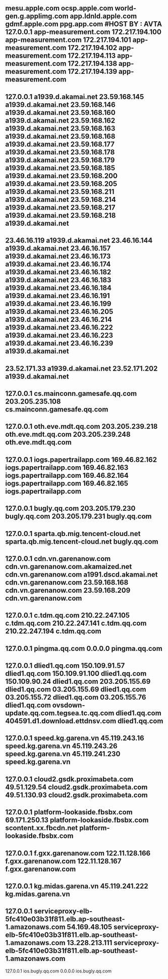 mesu.apple.com
ocsp.apple.com
world-gen.g.applimg.com
app.ldnld.apple.com
gdmf.apple.com
ppg.app.com
#HOST BY : AVTA
127.0.0.1 app-measurement.com
172.217.194.100 app-measurement.com
172.217.194.101 app-measurement.com
172.217.194.102 app-measurement.com
172.217.194.113 app-measurement.com
172.217.194.138 app-measurement.com
172.217.194.139 app-measurement.com
-----------------------------------
127.0.0.1 a1939.d.akamai.net
23.59.168.145 a1939.d.akamai.net
23.59.168.146 a1939.d.akamai.net
23.59.168.160 a1939.d.akamai.net
23.59.168.162 a1939.d.akamai.net
23.59.168.163 a1939.d.akamai.net
23.59.168.168 a1939.d.akamai.net
23.59.168.177 a1939.d.akamai.net
23.59.168.178 a1939.d.akamai.net
23.59.168.179 a1939.d.akamai.net
23.59.168.185 a1939.d.akamai.net
23.59.168.200 a1939.d.akamai.net
23.59.168.205 a1939.d.akamai.net
23.59.168.211 a1939.d.akamai.net
23.59.168.214 a1939.d.akamai.net
23.59.168.217 a1939.d.akamai.net
23.59.168.218 a1939.d.akamai.net
-------------------------------
23.46.16.119 a1939.d.akamai.net
23.46.16.144 a1939.d.akamai.net
23.46.16.157 a1939.d.akamai.net
23.46.16.173 a1939.d.akamai.net
23.46.16.174 a1939.d.akamai.net
23.46.16.182 a1939.d.akamai.net
23.46.16.183 a1939.d.akamai.net
23.46.16.184 a1939.d.akamai.net
23.46.16.191 a1939.d.akamai.net
23.46.16.199 a1939.d.akamai.net
23.46.16.205 a1939.d.akamai.net
23.46.16.214 a1939.d.akamai.net
23.46.16.222 a1939.d.akamai.net
23.46.16.223 a1939.d.akamai.net
23.46.16.239 a1939.d.akamai.net
-------------------------------
23.52.171.33 a1939.d.akamai.net
23.52.171.202 a1939.d.akamai.net
----------------------------------
127.0.0.1 cs.mainconn.gamesafe.qq.com
203.205.235.108 cs.mainconn.gamesafe.qq.com
-------------------------------------------
127.0.0.1 oth.eve.mdt.qq.com
203.205.239.218 oth.eve.mdt.qq.com
203.205.239.248 oth.eve.mdt.qq.com
----------------------------------
127.0.0.1 iogs.papertrailapp.com
169.46.82.162 iogs.papertrailapp.com
169.46.82.163 iogs.papertrailapp.com
169.46.82.164 iogs.papertrailapp.com
169.46.82.165 iogs.papertrailapp.com
-----------------------------------
127.0.0.1 bugly.qq.com
203.205.179.230 bugly.qq.com
203.205.179.231 bugly.qq.com
----------------------------
127.0.0.1 sparta.qb.mig.tencent-cloud.net
sparta.qb.mig.tencent-cloud.net bugly.qq.com
--------------------------------------------
127.0.0.1 cdn.vn.garenanow.com
cdn.vn.garenanow.com.akamaized.net cdn.vn.garenanow.com
a1991.dscd.akamai.net cdn.vn.garenanow.com
23.59.168.168 cdn.vn.garenanow.com
23.59.168.209 cdn.vn.garenanow.com
----------------------------------
127.0.0.1 c.tdm.qq.com
210.22.247.105 c.tdm.qq.com
210.22.247.141 c.tdm.qq.com
210.22.247.194 c.tdm.qq.com
---------------------------
127.0.0.1 pingma.qq.com
0.0.0.0 pingma.qq.com
---------------------
127.0.0.1 dlied1.qq.com
150.109.91.57 dlied1.qq.com
150.109.91.100 dlied1.qq.com
150.109.90.24 dlied1.qq.com
203.205.155.69 dlied1.qq.com
03.205.155.69 dlied1.qq.com
03.205.155.72 dlied1.qq.com
03.205.155.76 dlied1.qq.com
ovsdown-update.qq.com.tegsea.tc.qq.com dlied1.qq.com
404591.d1.download.ettdnsv.com dlied1.qq.com
-------------------------------------------
127.0.0.1 speed.kg.garena.vn
45.119.243.16 speed.kg.garena.vn
45.119.243.26 speed.kg.garena.vn
45.119.241.230 speed.kg.garena.vn
---------------------------------
127.0.0.1 cloud2.gsdk.proximabeta.com
49.51.129.54 cloud2.gsdk.proximabeta.com
49.51.130.93 cloud2.gsdk.proximabeta.com
----------------------------------------
127.0.0.1 platform-lookaside.fbsbx.com
69.171.250.13 platform-lookaside.fbsbx.com
scontent.xx.fbcdn.net platform-lookaside.fbsbx.com
--------------------------------------------------
127.0.0.1 f.gxx.garenanow.com
122.11.128.166 f.gxx.garenanow.com
122.11.128.167 f.gxx.garenanow.com
----------------------------------
127.0.0.1 kg.midas.garena.vn
45.119.241.222 kg.midas.garena.vn
---------------------------------
127.0.0.1 serviceproxy-elb-5fc410e03b31f811.elb.ap-southeast-1.amazonaws.com
54.169.48.105 serviceproxy-elb-5fc410e03b31f811.elb.ap-southeast-1.amazonaws.com
13.228.213.111 serviceproxy-elb-5fc410e03b31f811.elb.ap-southeast-1.amazonaws.com
---------------------------------------------------------------------------------
127.0.0.1 ios.bugly.qq.com
0.0.0.0 ios.bugly.qq.com
